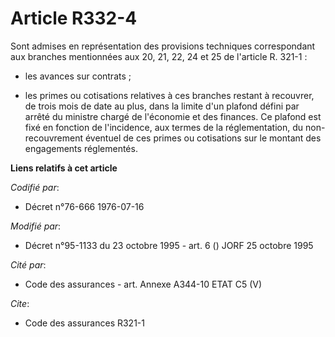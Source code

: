 # Article R332-4

Sont admises en représentation des provisions techniques correspondant aux branches mentionnées aux 20, 21, 22, 24 et 25 de
l'article R. 321-1 :

- les avances sur contrats ;

- les primes ou cotisations relatives à ces branches restant à recouvrer, de trois mois de date au plus, dans la limite d'un
plafond défini par arrêté du ministre chargé de l'économie et des finances. Ce plafond est fixé en fonction de l'incidence,
aux termes de la réglementation, du non-recouvrement éventuel de ces primes ou cotisations sur le montant des engagements
réglementés.

**Liens relatifs à cet article**

_Codifié par_:

  - Décret n°76-666 1976-07-16

_Modifié par_:

  - Décret n°95-1133 du 23 octobre 1995 - art. 6 () JORF 25 octobre 1995

_Cité par_:

  - Code des assurances - art. Annexe A344-10 ETAT C5 (V)

_Cite_:

  - Code des assurances R321-1
